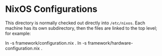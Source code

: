 # NixOS Configurations
This directory is normally checked out directly into `/etc/nixos`.
Each machine has its own subdirectory, then the files are linked
to the top level; for example:

  ln -s framework/configuration.nix .
  ln -s framework/hardware-configuration.nix .
